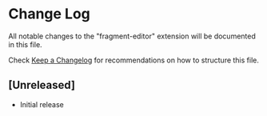 # Change Log

All notable changes to the "fragment-editor" extension will be documented in this file.

Check [Keep a Changelog](http://keepachangelog.com/) for recommendations on how to structure this file.

## [Unreleased]

- Initial release